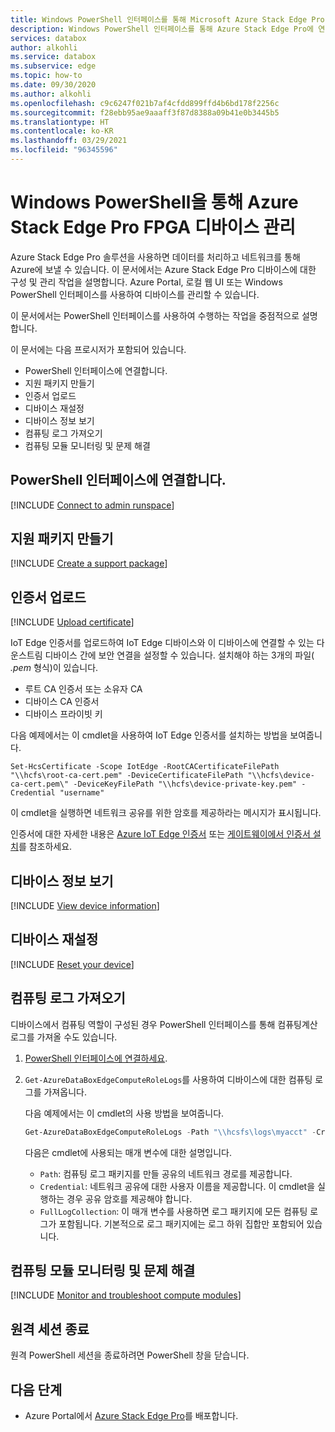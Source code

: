 ```yaml
---
title: Windows PowerShell 인터페이스를 통해 Microsoft Azure Stack Edge Pro 디바이스에 연결 및 관리 | Microsoft Docs
description: Windows PowerShell 인터페이스를 통해 Azure Stack Edge Pro에 연결하고 관리하는 방법을 설명합니다.
services: databox
author: alkohli
ms.service: databox
ms.subservice: edge
ms.topic: how-to
ms.date: 09/30/2020
ms.author: alkohli
ms.openlocfilehash: c9c6247f021b7af4cfdd899ffd4b6bd178f2256c
ms.sourcegitcommit: f28ebb95ae9aaaff3f87d8388a09b41e0b3445b5
ms.translationtype: HT
ms.contentlocale: ko-KR
ms.lasthandoff: 03/29/2021
ms.locfileid: "96345596"
---
```

# <a name="manage-an-azure-stack-edge-pro-fpga-device-via-windows-powershell"></a>Windows PowerShell을 통해 Azure Stack Edge Pro FPGA 디바이스 관리

Azure Stack Edge Pro 솔루션을 사용하면 데이터를 처리하고 네트워크를 통해 Azure에 보낼 수 있습니다. 이 문서에서는 Azure Stack Edge Pro 디바이스에 대한 구성 및 관리 작업을 설명합니다. Azure Portal, 로컬 웹 UI 또는 Windows PowerShell 인터페이스를 사용하여 디바이스를 관리할 수 있습니다.

이 문서에서는 PowerShell 인터페이스를 사용하여 수행하는 작업을 중점적으로 설명합니다. 

이 문서에는 다음 프로시저가 포함되어 있습니다.

- PowerShell 인터페이스에 연결합니다.
- 지원 패키지 만들기
- 인증서 업로드
- 디바이스 재설정
- 디바이스 정보 보기
- 컴퓨팅 로그 가져오기
- 컴퓨팅 모듈 모니터링 및 문제 해결

## <a name="connect-to-the-powershell-interface"></a>PowerShell 인터페이스에 연결합니다.

[!INCLUDE [Connect to admin runspace](../../includes/data-box-edge-gateway-connect-minishell.md)]

## <a name="create-a-support-package"></a>지원 패키지 만들기

[!INCLUDE [Create a support package](../../includes/data-box-edge-gateway-create-support-package.md)]

## <a name="upload-certificate"></a>인증서 업로드

[!INCLUDE [Upload certificate](../../includes/data-box-edge-gateway-upload-certificate.md)]

IoT Edge 인증서를 업로드하여 IoT Edge 디바이스와 이 디바이스에 연결할 수 있는 다운스트림 디바이스 간에 보안 연결을 설정할 수 있습니다. 설치해야 하는 3개의 파일( *.pem* 형식)이 있습니다.

- 루트 CA 인증서 또는 소유자 CA
- 디바이스 CA 인증서
- 디바이스 프라이빗 키 

다음 예제에서는 이 cmdlet을 사용하여 IoT Edge 인증서를 설치하는 방법을 보여줍니다.

```
Set-HcsCertificate -Scope IotEdge -RootCACertificateFilePath "\\hcfs\root-ca-cert.pem" -DeviceCertificateFilePath "\\hcfs\device-ca-cert.pem\" -DeviceKeyFilePath "\\hcfs\device-private-key.pem" -Credential "username"
```
이 cmdlet을 실행하면 네트워크 공유를 위한 암호를 제공하라는 메시지가 표시됩니다.

인증서에 대한 자세한 내용은 [Azure IoT Edge 인증서](../iot-edge/iot-edge-certs.md) 또는 [게이트웨이에서 인증서 설치](../iot-edge/how-to-create-transparent-gateway.md)를 참조하세요.

## <a name="view-device-information"></a>디바이스 정보 보기
 
[!INCLUDE [View device information](../../includes/data-box-edge-gateway-view-device-info.md)]

## <a name="reset-your-device"></a>디바이스 재설정

[!INCLUDE [Reset your device](../../includes/data-box-edge-gateway-deactivate-device.md)]

## <a name="get-compute-logs"></a>컴퓨팅 로그 가져오기

디바이스에서 컴퓨팅 역할이 구성된 경우 PowerShell 인터페이스를 통해 컴퓨팅계산 로그를 가져올 수도 있습니다.

1. [PowerShell 인터페이스에 연결하세요](#connect-to-the-powershell-interface).
2. `Get-AzureDataBoxEdgeComputeRoleLogs`를 사용하여 디바이스에 대한 컴퓨팅 로그를 가져옵니다.

    다음 예제에서는 이 cmdlet의 사용 방법을 보여줍니다.

    ```powershell
    Get-AzureDataBoxEdgeComputeRoleLogs -Path "\\hcsfs\logs\myacct" -Credential "username" -FullLogCollection
    ```

    다음은 cmdlet에 사용되는 매개 변수에 대한 설명입니다.
    - `Path`: 컴퓨팅 로그 패키지를 만들 공유의 네트워크 경로를 제공합니다.
    - `Credential`: 네트워크 공유에 대한 사용자 이름을 제공합니다. 이 cmdlet을 실행하는 경우 공유 암호를 제공해야 합니다.
    - `FullLogCollection`: 이 매개 변수를 사용하면 로그 패키지에 모든 컴퓨팅 로그가 포함됩니다. 기본적으로 로그 패키지에는 로그 하위 집합만 포함되어 있습니다.

## <a name="monitor-and-troubleshoot-compute-modules"></a>컴퓨팅 모듈 모니터링 및 문제 해결

[!INCLUDE [Monitor and troubleshoot compute modules](../../includes/azure-stack-edge-monitor-troubleshoot-compute.md)]

## <a name="exit-the-remote-session"></a>원격 세션 종료

원격 PowerShell 세션을 종료하려면 PowerShell 창을 닫습니다.

## <a name="next-steps"></a>다음 단계

- Azure Portal에서 [Azure Stack Edge Pro](azure-stack-edge-deploy-prep.md)를 배포합니다.